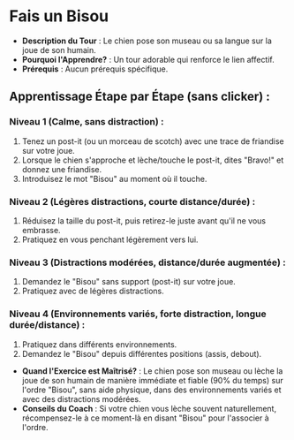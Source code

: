 # Fais un Bisou

- **Description du Tour** : Le chien pose son museau ou sa langue sur la joue de son humain.
- **Pourquoi l'Apprendre?** : Un tour adorable qui renforce le lien affectif.
- **Prérequis** : Aucun prérequis spécifique.

## Apprentissage Étape par Étape (sans clicker) :

### Niveau 1 (Calme, sans distraction) :
1. Tenez un post-it (ou un morceau de scotch) avec une trace de friandise sur votre joue.
2. Lorsque le chien s'approche et lèche/touche le post-it, dites "Bravo!" et donnez une friandise.
3. Introduisez le mot "Bisou" au moment où il touche.

### Niveau 2 (Légères distractions, courte distance/durée) :
1. Réduisez la taille du post-it, puis retirez-le juste avant qu'il ne vous embrasse.
2. Pratiquez en vous penchant légèrement vers lui.

### Niveau 3 (Distractions modérées, distance/durée augmentée) :
1. Demandez le "Bisou" sans support (post-it) sur votre joue.
2. Pratiquez avec de légères distractions.

### Niveau 4 (Environnements variés, forte distraction, longue durée/distance) :
1. Pratiquez dans différents environnements.
2. Demandez le "Bisou" depuis différentes positions (assis, debout).

- **Quand l'Exercice est Maîtrisé?** : Le chien pose son museau ou lèche la joue de son humain de manière immédiate et fiable (90% du temps) sur l'ordre "Bisou", sans aide physique, dans des environnements variés et avec des distractions modérées.
- **Conseils du Coach** : Si votre chien vous lèche souvent naturellement, récompensez-le à ce moment-là en disant "Bisou" pour l'associer à l'ordre. 